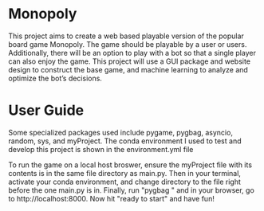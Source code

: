 # Monopoly
This project aims to create a web based playable version of the popular board game Monopoly. The game should be playable by a user or users. Additionally, there will be an option to play with a bot so that a single player can also enjoy the game. This project will use a GUI package and website design to construct the base game, and machine learning to analyze and optimize the bot’s decisions. 


# User Guide
Some specialized packages used include pygame, pygbag, asyncio, random, sys, and myProject.
The conda environment I used to test and develop this project is shown in the environment.yml file


To run the game on a local host broswer, ensure the myProject file with its contents is in the same file directory as main.py. Then in your terminal, activate your conda environment, and change directory to the file right before the one main.py is in. Finally, run "pygbag <fileName>" and in your browser, go to http://localhost:8000. Now hit "ready to start" and have fun!

